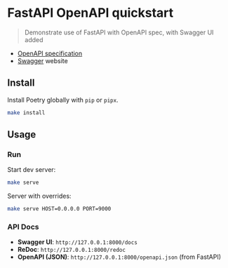 # FastAPI OpenAPI quickstart
> Demonstrate use of FastAPI with OpenAPI spec, with Swagger UI added

- [OpenAPI specification](https://swagger.io/specification/)
- [Swagger](https://swagger.io/) website

## Install

Install Poetry globally with `pip` or `pipx`.

```sh
make install
```

## Usage

### Run

Start dev server:

```sh
make serve
```

Server with overrides:

```sh
make serve HOST=0.0.0.0 PORT=9000
```

### API Docs

- **Swagger UI**: `http://127.0.0.1:8000/docs`
- **ReDoc**: `http://127.0.0.1:8000/redoc`
- **OpenAPI (JSON)**: `http://127.0.0.1:8000/openapi.json` (from FastAPI)
